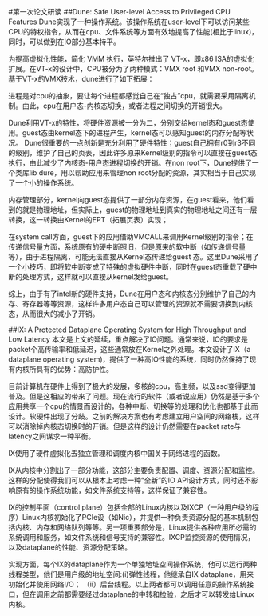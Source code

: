 #第一次论文研读
##Dune: Safe User-level Access to Privileged CPU Features
Dune实现了一种操作系统。该操作系统在user-level下可以访问某些CPU的特权指令，从而在cpu、文件系统等方面有效地提高了性能(相比于linux)，同时，可以做到在IO部分基本持平。

为提高虚拟化性能，简化 VMM 执行，英特尔推出了 VT-x，即x86 ISA的虚拟化扩展。在VT-x的设计中，CPU被分为了两种模式：VMX root 和VMX non-root。基于VT-x的VMX技术，dune进行了如下拓展：

进程是对cpu的抽象，要让每个进程都感觉自己在“独占”cpu，就需要采用隔离机制。由此，cpu在用户态-内核态切换，或者进程之间切换的开销很大。

Dune利用VT-x的特性，将硬件资源被一分为二，分别交给kernel态和guest态使用。guest态由kernel态下的进程产生，kernel态可以感知guest的内存分配等状况。
Dune很重要的一点创新是充分利用了硬件特性；guest自己拥有r0到r3不同的级别，维护了自己的页表，因此许多原来Kernel级别的指令可以直接在guest态执行，由此减少了内核态-用户态进程切换的开销。在non root下，Dune提供了一个类库lib dure，用以帮助应用来管理non root分配的资源，其实相当于自己实现了一个小的操作系统。

内存管理部分，kernel向guest态提供了一部分内存资源，在guest看来，他们看到的就是物理地址，但实际上，guest的物理地址到真实的物理地址之间还有一层转换，这一转换由Kernel的EPT（拓展页表）实现；

在system call方面，guest下的应用借助VMCALL来调用Kernel级别的指令；在传递信号量方面，系统原有的硬中断照旧，但是原来的软中断（如传递信号量等），由于进程隔离，可能无法直接从Kernel态传递给guest 态。这里Dune采用了一个小技巧，即将软中断变成了特殊的虚拟硬件中断，同时在guest态重载了硬中断的处理方式，这样就可以直接从kernel发给guest。

综上，由于有了intel新的硬件支持，Dune在用户态和内核态分别维护了自己的内存、寄存器等等资源，这样许多用户态自己可以管理的资源就不需要切换到内核态，从而很大的减小了开销。

##IX: A Protected Dataplane Operating System for High Throughput and Low Latency
本文是上文的延续，重点解决了IO问题。通常来说，IO的要求是packet个高传输率和低延迟，这些通常放在Kernel之外处理。本文设计了IX（a dataplane operating system)，提供了一种高IO性能的系统，同时仍然保持了现有内核所具有的优势：高防护性。

目前计算机在硬件上得到了极大的发展，多核的cpu，高主频，以及ssd变得更加普及。但是这相应的带来了问题。现在流行的软件（或者说应用）仍然是基于多个应用共享一个cpu的情景而设计的，各种中断、切换等的处理和优化也都基于此而设计。软硬件出现了分歧。之前的解决方案也有考虑建立用户空间的网络栈，这样可以消除掉内核态切换时的开销。但是这样的设计仍然需要在packet rate与latency之间谋求一种平衡。

IX使用了硬件虚拟化去独立管理和调度内核中国关于网络进程的函数。

IX从内核中分割出了一部分功能，这部分主要负责配置、调度、资源分配和监控。这样的分配使得我们可以从根本上考虑一种“全新”的IO API设计方式，同时还不影响原有的操作系统功能，如文件系统支持等，这样保证了兼容性。

IX的控制平面（control plane）包括全部的Linux内核以及IXCP（一种用户级的程序）Linux内核初始化了PCIe设（如Nic），并提供一种负责资源分配的基本机制包括内核、内存和网络队列等等。另一项重要部分是，Linux提供各种应用所必需的系统调用和服务，如文件系统和信号支持的兼容性。IXCP监控资源的使用情况，以及dataplane的性能、资源分配策略。

实现方面，每个IX的dataplane作为一个单独地址空间操作系统，他可以运行两种线程类型，他们是用户级的地址空间:(i)弹性线程，他继承自IX dataplane，用来初始化并使用网络I/O； （ii）后台线程。以上两者都可以调用任意的操作系统接口，但在调用之前都需要经过dataplane的中转和检验，之后才可以转发给Linux内核。
